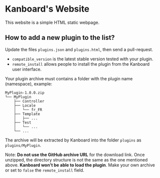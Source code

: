 Kanboard's Website
==================

This website is a simple HTML static webpage.

How to add a new plugin to the list?
------------------------------------

Update the files `plugins.json` and `plugins.html`, then send a pull-request.

- `compatible_version` is the latest stable version tested with your plugin.
- `remote_install` allows people to install the plugin from the Kanboard user interface.

Your plugin archive must contains a folder with the plugin name (namespace), example:

```
MyPlugin-1.0.0.zip
└── MyPlugin
    ├── Controller
    ├── Locale
    │   └── fr_FR
    ├── Template
    │   ├── ...
    ├── Test
    │   └── ...
    └── ...
```

The archive will be extracted by Kanboard into the folder `plugins` as `plugins/MyPlugin`.

Note: **Do not use the GitHub archive URL** for the download link.
Once unzipped, the directory structure is not the same as the one mentioned above.
**Kanboard won't be able to load the plugin**.
Make your own archive or set to `false` the `remote_install` field.
